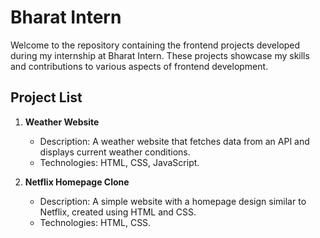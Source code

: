 # Bharat Intern

Welcome to the repository containing the frontend projects developed during my internship at Bharat Intern. These projects showcase my skills and contributions to various aspects of frontend development.

## Project List

1. **Weather Website**
    - Description: A weather website that fetches data from an API and displays current weather conditions.
    - Technologies: HTML, CSS, JavaScript.
  
2. **Netflix Homepage Clone**
    - Description: A simple website with a homepage design similar to Netflix, created using HTML and CSS.
    - Technologies: HTML, CSS.

